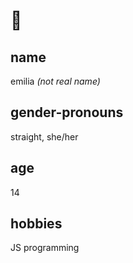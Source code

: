 # 👋

## name

emilia *(not real name)*

## gender-pronouns

straight, she/her

## age

14

## hobbies

JS programming
